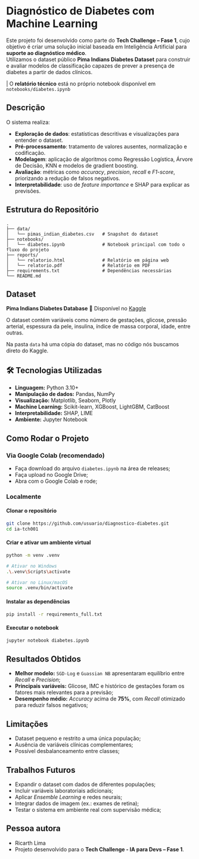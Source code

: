 # Diagnóstico de Diabetes com Machine Learning

Este projeto foi desenvolvido como parte do **Tech Challenge – Fase 1**, cujo objetivo é criar uma solução inicial baseada em Inteligência Artificial para **suporte ao diagnóstico médico**.  
Utilizamos o dataset público **Pima Indians Diabetes Dataset** para construir e avaliar modelos de classificação capazes de prever a presença de diabetes a partir de dados clínicos.

| O **relatório técnico** está no próprio notebook disponível em `notebooks/diabetes.ipynb`

## Descrição
O sistema realiza:
- **Exploração de dados**: estatísticas descritivas e visualizações para entender o dataset.
- **Pré-processamento**: tratamento de valores ausentes, normalização e codificação.
- **Modelagem**: aplicação de algoritmos como Regressão Logística, Árvore de Decisão, KNN e modelos de gradient boosting.
- **Avaliação**: métricas como *accuracy*, *precision*, *recall* e *F1-score*, priorizando a redução de falsos negativos.
- **Interpretabilidade**: uso de *feature importance* e SHAP para explicar as previsões.


##  Estrutura do Repositório
```plaintext
.
├── data/
│   └── pimas_indian_diabetes.csv   # Snapshot do dataset
├── notebooks/
│   └── diabetes.ipynb              # Notebook principal com todo o fluxo do projeto
├── reports/
│   └── relatorio.html              # Relatório em página web
│   └── relatorio.pdf               # Relatório em PDF
├── requirements.txt                # Dependências necessárias
└── README.md                  
```


## Dataset

**Pima Indians Diabetes Database**
📌 Disponível no [Kaggle](https://www.kaggle.com/datasets/uciml/pima-indians-diabetes-database/)

O dataset contém variáveis como número de gestações, glicose, pressão arterial, espessura da pele, insulina, índice de massa corporal, idade, entre outras.

Na pasta `data` há uma cópia do dataset, mas no código nós buscamos direto do Kaggle.

## 🛠 Tecnologias Utilizadas

* **Linguagem:** Python 3.10+
* **Manipulação de dados:** Pandas, NumPy
* **Visualização:** Matplotlib, Seaborn, Plotly
* **Machine Learning:** Scikit-learn, XGBoost, LightGBM, CatBoost
* **Interpretabilidade:** SHAP, LIME
* **Ambiente:** Jupyter Notebook


## Como Rodar o Projeto

### Via Google Colab (recomendado)
- Faça download do arquivo `diabetes.ipynb` na área de releases;
- Faça upload no Google Drive;
- Abra com o Google Colab e rode;

### Localmente
#### Clonar o repositório
```bash
git clone https://github.com/usuario/diagnostico-diabetes.git
cd ia-tch001
```

#### Criar e ativar um ambiente virtual

```bash
python -m venv .venv

# Ativar no Windows
.\.venv\Scripts\activate

# Ativar no Linux/macOS
source .venv/bin/activate
```

#### Instalar as dependências

```bash
pip install -r requirements_full.txt
```

#### Executar o notebook

```bash
jupyter notebook diabetes.ipynb
```

## Resultados Obtidos

* **Melhor modelo:** `SGD-Log` e `Guassian NB` apresentaram equilíbrio entre *Recall* e *Precision*;
* **Principais variáveis:** Glicose, IMC e histórico de gestações foram os fatores mais relevantes para a previsão;
* **Desempenho médio:** *Accuracy* acima de **75%**, com *Recall* otimizado para reduzir falsos negativos;

## Limitações

* Dataset pequeno e restrito a uma única população;
* Ausência de variáveis clínicas complementares;
* Possível desbalanceamento entre classes;

## Trabalhos Futuros

* Expandir o dataset com dados de diferentes populações;
* Incluir variáveis laboratoriais adicionais;
* Aplicar *Ensemble Learning* e redes neurais;
* Integrar dados de imagem (ex.: exames de retina);
* Testar o sistema em ambiente real com supervisão médica;

## Pessoa autora
- Ricarth Lima
- Projeto desenvolvido para o **Tech Challenge - IA para Devs – Fase 1**.

